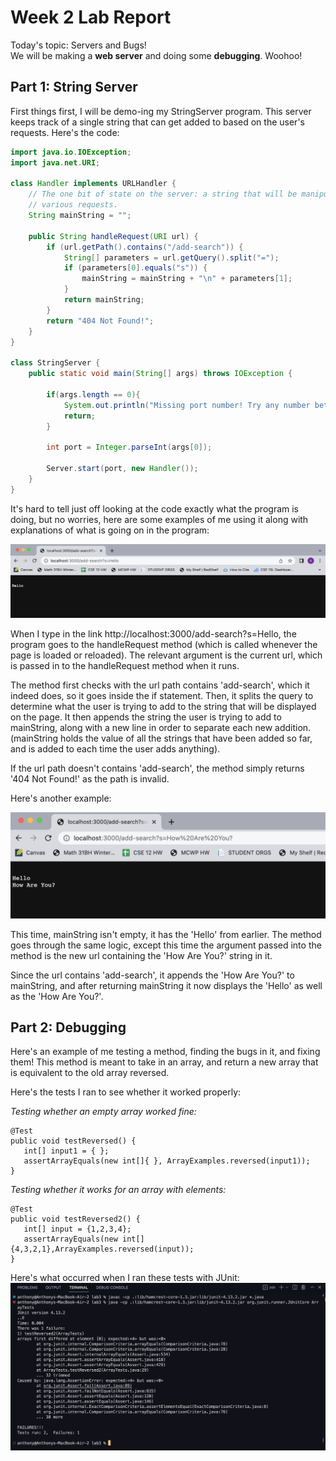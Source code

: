 # Week 2 Lab Report
Today's topic: Servers and Bugs!   
We will be making a **web server** and doing some **debugging**. Woohoo! 
   
## **Part 1: String Server**
First things first, I will be demo-ing my StringServer program. This server keeps track of a single string that can get added to based on the user's requests. Here's the code:    

~~~java
import java.io.IOException;
import java.net.URI;

class Handler implements URLHandler {
    // The one bit of state on the server: a string that will be manipulated by
    // various requests.
    String mainString = "";

    public String handleRequest(URI url) {
        if (url.getPath().contains("/add-search")) {
            String[] parameters = url.getQuery().split("=");
            if (parameters[0].equals("s")) {
                mainString = mainString + "\n" + parameters[1]; 
            }
            return mainString;
        }
        return "404 Not Found!";
    }
}

class StringServer {
    public static void main(String[] args) throws IOException {

        if(args.length == 0){
            System.out.println("Missing port number! Try any number between 1024 to 49151");
            return;
        }

        int port = Integer.parseInt(args[0]);

        Server.start(port, new Handler());
    }
}

~~~
    
It's hard to tell just off looking at the code exactly what the program is doing, but no worries, here are some examples of me using it along with explanations of what is going on in the program: 
    
![add-Hello](add-search-hello.png)
    
When I type in the link http://localhost:3000/add-search?s=Hello, the program goes to the handleRequest method (which is called whenever the page is loaded or reloaded). The relevant argument is the current url, which is passed in to the handleRequest method when it runs.   

The method first checks with the url path contains 'add-search', which it indeed does, so it goes inside the if statement. Then, it splits the query to determine what the user is trying to add to the string that will be displayed on the page. It then appends the string the user is trying to add to mainString, along with a new line in order to separate each new addition.    
(mainString holds the value of all the strings that have been added so far, and is added to each time the user adds anything).  

If the url path doesn't contains 'add-search', the method simply returns '404 Not Found!' as the path is invalid.    
   
Here's another example:   

![add-HowAreYou](add-howareyou.png)
    
This time, mainString isn't empty, it has the 'Hello' from earlier. The method goes through the same logic, except this time the argument passed into the method is the new url containing the 'How Are You?' string in it.   

Since the url contains 'add-search', it appends the 'How Are You?' to mainString, and after returning mainString it now displays the 'Hello' as well as the 'How Are You?'.
    
## **Part 2: Debugging**
Here's an example of me testing a method, finding the bugs in it, and fixing them! This method is meant to take in an array, and return a new array that is equivalent to the old array reversed.    
    
Here's the tests I ran to see whether it worked properly:   

*Testing whether an empty array worked fine:*
~~~
@Test
public void testReversed() {
   int[] input1 = { };
   assertArrayEquals(new int[]{ }, ArrayExamples.reversed(input1));
}
~~~
    
*Testing whether it works for an array with elements:*
~~~
@Test
public void testReversed2() {
   int[] input = {1,2,3,4};
   assertArrayEquals(new int[]{4,3,2,1},ArrayExamples.reversed(input));
}
~~~
   
Here's what occurred when I ran these tests with JUnit:   
![JUnit-Output](junit-output.png)
